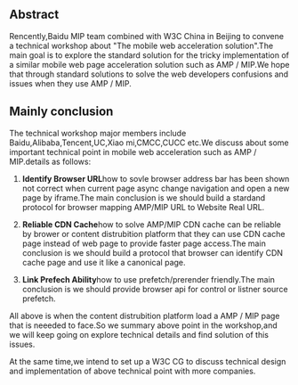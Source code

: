 ## Abstract

Rencently,Baidu MIP team combined with W3C China in Beijing to convene a technical workshop about "The mobile web acceleration solution".The main goal is to explore the standard solution for the tricky implementation of a similar mobile web page acceleration solution such as AMP / MIP.We hope that through standard solutions to solve the web developers confusions and issues when they use AMP / MIP.

## Mainly conclusion

The technical workshop major members include Baidu,Alibaba,Tencent,UC,Xiao mi,CMCC,CUCC etc.We discuss about some important technical point in mobile web acceleration such as AMP / MIP.details as follows:


1. **Identify Browser URL**how to sovle browser address bar has been shown not correct when current page async change navigation and open a new page by iframe.The main conclusion is we should build a stardand protocol for browser mapping AMP/MIP URL to Website Real URL. 

2. **Reliable CDN Cache**how to solve AMP/MIP CDN cache can be reliable by brower or content distrubition platform that they can use CDN cache page instead of web page to provide faster page access.The main conclusion is we should build a protocol that browser can identify CDN cache page and use it like a canonical page.

3. **Link Prefech Ability**how to use <link> prefetch/prerender friendly.The main conclusion is we should provide browser api for control or listner source prefetch.
             
All above is when the content distrubition platform load a AMP / MIP page that is neeeded to face.So we summary above point in the workshop,and we will keep going on explore technical details and find solution of this issues.

At the same time,we intend to set up a W3C CG to discuss technical design and implementation of above technical point with more companies.
